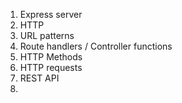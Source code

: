 1. Express server
2. HTTP
3. URL patterns
4. Route handlers / Controller functions
5. HTTP Methods
6. HTTP requests
7. REST API
8. 